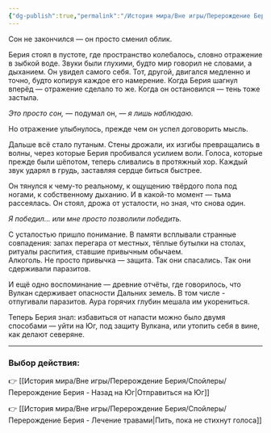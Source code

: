 ```yaml
---
{"dg-publish":true,"permalink":"/История мира/Вне игры/Перерождение Берия/Спойлеры/Перерождение Берия - Борьба с собой/","noteIcon":"","created":"2025-10-22T18:46:42.267+03:00","updated":"2025-10-22T15:36:14.684+03:00"}
---
```



Сон не закончился — он просто сменил облик.  

Берия стоял в пустоте, где пространство колебалось, словно отражение в зыбкой воде. Звуки были глухими, будто мир говорил не словами, а дыханием. Он увидел самого себя. Тот, другой, двигался медленно и точно, будто копируя каждое его намерение. Когда Берия шагнул вперёд — отражение сделало то же. Когда он остановился — тень тоже застыла.  

*Это просто сон,* — подумал он, — *я лишь наблюдаю.*  

Но отражение улыбнулось, прежде чем он успел договорить мысль.  

Дальше всё стало путаным. Стены дрожали, их изгибы превращались в волны, через которые Берия пробивался усилием воли. Голоса, которые прежде были шёпотом, теперь сливались в протяжный хор. Каждый звук ударял в грудь, заставляя сердце биться быстрее.  

Он тянулся к чему-то реальному, к ощущению твёрдого пола под ногами, к собственному дыханию. И в какой-то момент — тьма рассеялась. Он стоял, дрожа от усталости, но зная, что снова один.  

*Я победил… или мне просто позволили победить.*  

С усталостью пришло понимание. В памяти всплывали странные совпадения: запах перегара от местных, тёплые бутылки на столах, ритуалы распития, ставшие привычным обычаем.  
Алкоголь. Не просто привычка — защита. Так они спасались. Так они сдерживали паразитов.  

И ещё одно воспоминание — древние отчёты, где говорилось, что Вулкан сдерживает опасности Дальних земель. В том числе - отпугивали паразитов. Аура горячих глубин мешала им укорениться.  

Теперь Берия знал: избавиться от напасти можно было двумя способами — уйти на Юг, под защиту Вулкана, или утопить себя в вине, как делают северяне.  

---

### Выбор действия:

👉 [[История мира/Вне игры/Перерождение Берия/Спойлеры/Перерождение Берия - Назад на Юг\|Отправиться на Юг]]  

👉 [[История мира/Вне игры/Перерождение Берия/Спойлеры/Перерождение Берия - Лечение травами\|Пить, пока не стихнут голоса]]